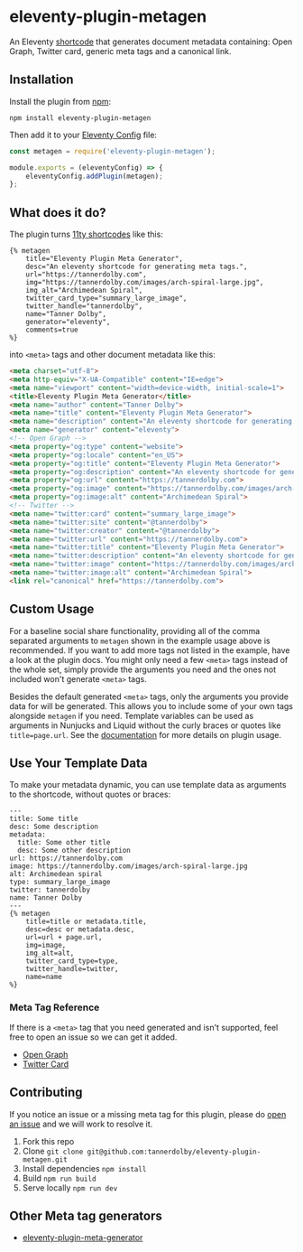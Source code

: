 # eleventy-plugin-metagen
An Eleventy [shortcode](https://www.11ty.dev/docs/shortcodes/) that generates document metadata containing: Open Graph, Twitter card, generic meta tags and a canonical link.

## Installation
Install the plugin from [npm](https://www.npmjs.com/package/eleventy-plugin-metagen):

```
npm install eleventy-plugin-metagen
```

Then add it to your [Eleventy Config](https://www.11ty.dev/docs/config/) file:

```js
const metagen = require('eleventy-plugin-metagen');

module.exports = (eleventyConfig) => {
    eleventyConfig.addPlugin(metagen);
};
```

## What does it do?
The plugin turns [11ty shortcodes](https://www.11ty.dev/docs/shortcodes/) like this:

```nunjucks
{% metagen
    title="Eleventy Plugin Meta Generator",
    desc="An eleventy shortcode for generating meta tags.",
    url="https://tannerdolby.com",
    img="https://tannerdolby.com/images/arch-spiral-large.jpg",
    img_alt="Archimedean Spiral",
    twitter_card_type="summary_large_image",
    twitter_handle="tannerdolby",
    name="Tanner Dolby",
    generator="eleventy",
    comments=true
%}
```
into `<meta>` tags and other document metadata like this:

```html
<meta charset="utf-8">
<meta http-equiv="X-UA-Compatible" content="IE=edge">
<meta name="viewport" content="width=device-width, initial-scale=1">
<title>Eleventy Plugin Meta Generator</title>
<meta name="author" content="Tanner Dolby">
<meta name="title" content="Eleventy Plugin Meta Generator">
<meta name="description" content="An eleventy shortcode for generating meta tags.">
<meta name="generator" content="eleventy">
<!-- Open Graph -->
<meta property="og:type" content="website">
<meta property="og:locale" content="en_US">
<meta property="og:title" content="Eleventy Plugin Meta Generator">
<meta property="og:description" content="An eleventy shortcode for generating meta tags.">
<meta property="og:url" content="https://tannerdolby.com">
<meta property="og:image" content="https://tannerdolby.com/images/arch-spiral-large.jpg">
<meta property="og:image:alt" content="Archimedean Spiral">
<!-- Twitter -->
<meta name="twitter:card" content="summary_large_image">
<meta name="twitter:site" content="@tannerdolby">
<meta name="twitter:creator" content="@tannerdolby">
<meta name="twitter:url" content="https://tannerdolby.com">
<meta name="twitter:title" content="Eleventy Plugin Meta Generator">
<meta name="twitter:description" content="An eleventy shortcode for generating meta tags.">
<meta name="twitter:image" content="https://tannerdolby.com/images/arch-spiral-large.jpg">
<meta name="twitter:image:alt" content="Archimedean Spiral">
<link rel="canonical" href="https://tannerdolby.com">
```

## Custom Usage
For a baseline social share functionality, providing all of the comma separated arguments to `metagen` shown in the example usage above is recommended. If you want to add more tags not listed in the example, have a look at the plugin docs. You might only need a few `<meta>` tags instead of the whole set, simply provide the arguments you need and the ones not included won't generate `<meta>` tags.

Besides the default generated `<meta>` tags, only the arguments you provide data for will be generated. This allows you to include some of your own tags alongside `metagen` if you need. Template variables can be used as arguments in Nunjucks and Liquid without the curly braces or quotes like `title=page.url`. See the [documentation](https://metagendocs.netlify.app/) for more details on plugin usage.

## Use Your Template Data
To make your metadata dynamic, you can use template data as arguments to the shortcode, without quotes or braces:

```nunjucks
---
title: Some title
desc: Some description
metadata:
  title: Some other title
  desc: Some other description
url: https://tannerdolby.com
image: https://tannerdolby.com/images/arch-spiral-large.jpg
alt: Archimedean spiral
type: summary_large_image 
twitter: tannerdolby
name: Tanner Dolby
---
{% metagen
    title=title or metadata.title,
    desc=desc or metadata.desc,
    url=url + page.url,
    img=image,
    img_alt=alt,
    twitter_card_type=type,
    twitter_handle=twitter,
    name=name
%}
```

### Meta Tag Reference
If there is a `<meta>` tag that you need generated and isn't supported, feel free to open an issue so we can get it added.

- [Open Graph](https://ogp.me/)
- [Twitter Card](https://developer.twitter.com/en/docs/twitter-for-websites/cards/overview/markup)

## Contributing
If you notice an issue or a missing meta tag for this plugin, please do [open an issue](https://github.com/tannerdolby/eleventy-plugin-metagen/issues) and we will work to resolve it. 

1. Fork this repo
2. Clone `git clone git@github.com:tannerdolby/eleventy-plugin-metagen.git`
3. Install dependencies `npm install`
4. Build `npm run build`
5. Serve locally `npm run dev`

## Other Meta tag generators
- [eleventy-plugin-meta-generator](https://github.com/Ryuno-Ki/eleventy-plugin-meta-generator)